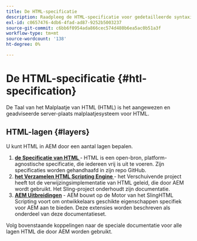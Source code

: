 ```yaml
---
title: De HTML-specificatie
description: Raadpleeg de HTML-specificatie voor gedetailleerde syntaxisinformatie.
exl-id: c0657476-4db6-4fad-ad87-9252b5003237
source-git-commit: c6bb6f0954ada866cec574d480b6ea5ac0b51a3f
workflow-type: tm+mt
source-wordcount: '138'
ht-degree: 0%

---
```



# De HTML-specificatie {#htl-specification}

De Taal van het Malplaatje van HTML (HTML) is het aangewezen en geadviseerde server-plaats malplaatjesysteem voor HTML.

## HTML-lagen {#layers}

U kunt HTML in AEM door een aantal lagen bepalen.

1. **[de Specificatie van HTML ](https://github.com/adobe/htl-spec)** - HTML is een open-bron, platform-agnostische specificatie, die iedereen vrij is uit te voeren. Zijn specificaties worden gehandhaafd in zijn repo GitHub.
1. **[het Verzamelen HTML Scripting Engine ](https://sling.apache.org/documentation/bundles/scripting/scripting-htl.html)** - het Verschuivende project heeft tot de verwijzingsimplementatie van HTML geleid, die door AEM wordt gebruikt. Het Sling-project onderhoudt zijn documentatie.
1. **[AEM Uitbreidingen](aem-extensions.md)** - AEM bouwt op de Motor van het SlingHTML Scripting voort om ontwikkelaars geschikte eigenschappen specifiek voor AEM aan te bieden. Deze extensies worden beschreven als onderdeel van deze documentatieset.

Volg bovenstaande koppelingen naar de speciale documentatie voor alle lagen HTML die door AEM worden gebruikt.

